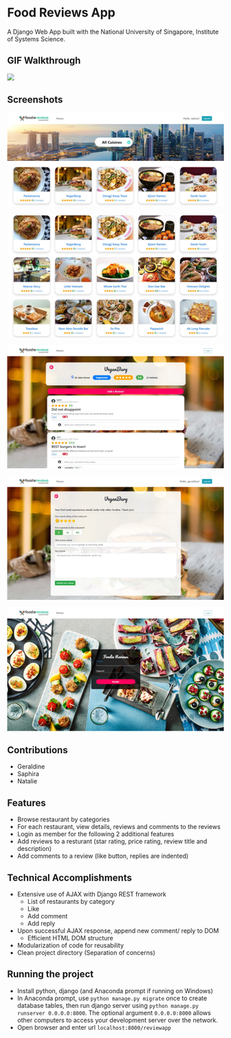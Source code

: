 # Food Reviews App
A Django Web App built with the National University of Singapore, Institute of Systems Science. 

## GIF Walkthrough
![](foodiereviews/reviewapp/static/reviewapp/images/overall.gif)

## Screenshots
![](foodiereviews/reviewapp/static/reviewapp/images/screenshot1A.jpg)

![](foodiereviews/reviewapp/static/reviewapp/images/screenshot2.jpg)

![](foodiereviews/reviewapp/static/reviewapp/images/screenshot3.jpg)

![](foodiereviews/reviewapp/static/reviewapp/images/screenshot4.jpg)

![](foodiereviews/reviewapp/static/reviewapp/images/screenshot5.jpg)

## Contributions
- Geraldine
- Saphira
- Natalie

## Features
- Browse restaurant by categories
- For each restaurant, view details, reviews and comments to the reviews 
- Login as member for the following 2 additional features
- Add reviews to a resturant (star rating, price rating, review title and description)
- Add comments to a review (like button, replies are indented)

## Technical Accomplishments
* Extensive use of AJAX with Django REST framework
    * List of restaurants by category
    * Like
    * Add comment
    * Add reply
* Upon successful AJAX response, append new comment/ reply to DOM
    * Efficient HTML DOM structure
* Modularization of code for reusability
* Clean project directory (Separation of concerns)

## Running the project
- Install python, django (and Anaconda prompt if running on Windows)
- In Anaconda prompt, use `python manage.py migrate` once to create database tables, then run django server using `python manage.py runserver 0.0.0.0:8000`. The optional argument `0.0.0.0:8000` allows other computers to access your development server over the network.
- Open browser and enter url `localhost:8000/reviewapp`
